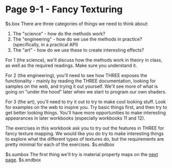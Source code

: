 # Page 9-1 - Fancy Texturing

$s.box
There are three categories of things we need to think about:

1. The "science" - how do the methods work?
2. The "engineering" - how do we use the methods in practice? (specifically, in a practical API)
3. The "art" - how do we use these to create interesting effects?

For 1 (the science), we'll discuss how the methods work in theory in class, as well as the required readings. Make sure you understand it.

For 2 (the engineering), you'll need to see how THREE exposes the functionality - mainly by reading the THREE documentation, looking for samples on the web, and trying it out yourself. We'll see more of what is going on "under the hood" later when we start to program our own shaders.

For 3 (the art), you'll need to try it out to try to make cool looking stuff. Look for examples on the web to inspire you. Try basic things first, and then try to get better looking things. You'll have more opportunities to make interesting appearances in later workbooks (especially workbooks 11 and 12).

The exercises in this workbook ask you to try out the features in THREE for fancy texture mapping. We would like you do try to make interesting things to explore what the different types of textures do, but the requirements are pretty minimal for each of the exercises.
$s.endbox

$s.sumbox
The first thing we'll try is material property maps on the [next page](2-materials.html).
$s.endbox
